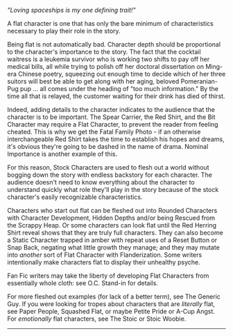 _"Loving spaceships is my one defining trait!"_

A flat character is one that has only the bare minimum of characteristics necessary to play their role in the story.

Being flat is not automatically bad. Character depth should be proportional to the character's importance to the story. The fact that the cocktail waitress is a leukemia survivor who is working two shifts to pay off her medical bills, all while trying to polish off her doctoral dissertation on Ming-era Chinese poetry, squeezing out enough time to decide which of her three suitors will best be able to get along with her aging, beloved Pomeranian-Pug pup ... all comes under the heading of "too much information." By the time all that is relayed, the customer waiting for their drink has died of thirst.

Indeed, adding details to the character indicates to the audience that the character is to be important. The Spear Carrier, the Red Shirt, and the Bit Character may require a Flat Character, to prevent the reader from feeling cheated. This is why we get the Fatal Family Photo - if an otherwise interchangeable Red Shirt takes the time to establish his hopes and dreams, it's obvious they're going to be dashed in the name of drama. Nominal Importance is another example of this.

For this reason, Stock Characters are used to flesh out a world without bogging down the story with endless backstory for each character. The audience doesn't need to know everything about the character to understand quickly what role they'll play in the story because of the stock character's easily recognizable characteristics.

Characters who start out flat can be fleshed out into Rounded Characters with Character Development, Hidden Depths and/or being Rescued from the Scrappy Heap. Or some characters can look flat until the Red Herring Shirt reveal shows that they are truly full characters. They can also become a Static Character trapped in amber with repeat uses of a Reset Button or Snap Back, negating what little growth they manage; and they may mutate into _another_ sort of Flat Character with Flanderization. Some writers intentionally make characters flat to display their unhealthy psyche.

Fan Fic writers may take the liberty of developing Flat Characters from essentially whole cloth: see O.C. Stand-in for details.

For more fleshed out examples (for lack of a better term), see The Generic Guy. If you were looking for tropes about characters that are _literally_ flat, see Paper People, Squashed Flat, or maybe Petite Pride or A-Cup Angst. For _emotionally_ flat characters, see The Stoic or Stoic Woobie.

___